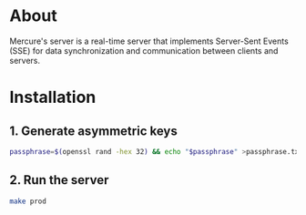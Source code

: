 # About

Mercure's server is a real-time server that implements Server-Sent Events (SSE) for data synchronization and
communication between clients and servers.

# Installation

## 1. Generate asymmetric keys

```bash
passphrase=$(openssl rand -hex 32) && echo "$passphrase" >passphrase.txt && ssh-keygen -t rsa -b 4096 -m PEM -N "$passphrase" -f publisher.key && openssl rsa -in publisher.key -passin pass:"$passphrase" -pubout -outform PEM -out publisher.key.pub
```

## 2. Run the server

```bash
make prod
```
